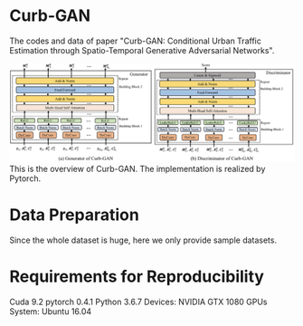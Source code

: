 # Curb-GAN
The codes and data of paper "Curb-GAN: Conditional Urban Traffic Estimation through Spatio-Temporal Generative Adversarial Networks". 

![Overview of Curb_GAN](images/structure.png)
This is the overview of Curb-GAN. The implementation is realized by Pytorch.


# Data Preparation
Since the whole dataset is huge, here we only provide sample datasets.


# Requirements for Reproducibility
Cuda 9.2
pytorch 0.4.1
Python 3.6.7
Devices: NVIDIA GTX 1080 GPUs
System: Ubuntu 16.04
